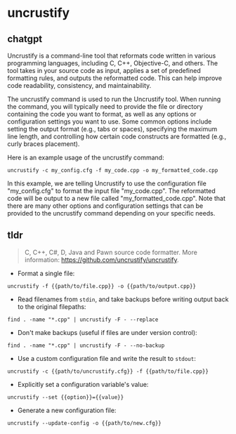 # uncrustify 
## chatgpt 
Uncrustify is a command-line tool that reformats code written in various programming languages, including C, C++, Objective-C, and others. The tool takes in your source code as input, applies a set of predefined formatting rules, and outputs the reformatted code. This can help improve code readability, consistency, and maintainability.

The uncrustify command is used to run the Uncrustify tool. When running the command, you will typically need to provide the file or directory containing the code you want to format, as well as any options or configuration settings you want to use. Some common options include setting the output format (e.g., tabs or spaces), specifying the maximum line length, and controlling how certain code constructs are formatted (e.g., curly braces placement).

Here is an example usage of the uncrustify command:

```
uncrustify -c my_config.cfg -f my_code.cpp -o my_formatted_code.cpp
```

In this example, we are telling Uncrustify to use the configuration file "my_config.cfg" to format the input file "my_code.cpp". The reformatted code will be output to a new file called "my_formatted_code.cpp". Note that there are many other options and configuration settings that can be provided to the uncrustify command depending on your specific needs. 

## tldr 
 
> C, C++, C#, D, Java and Pawn source code formatter.
> More information: <https://github.com/uncrustify/uncrustify>.

- Format a single file:

`uncrustify -f {{path/to/file.cpp}} -o {{path/to/output.cpp}}`

- Read filenames from `stdin`, and take backups before writing output back to the original filepaths:

`find . -name "*.cpp" | uncrustify -F - --replace`

- Don't make backups (useful if files are under version control):

`find . -name "*.cpp" | uncrustify -F - --no-backup`

- Use a custom configuration file and write the result to `stdout`:

`uncrustify -c {{path/to/uncrustify.cfg}} -f {{path/to/file.cpp}}`

- Explicitly set a configuration variable's value:

`uncrustify --set {{option}}={{value}}`

- Generate a new configuration file:

`uncrustify --update-config -o {{path/to/new.cfg}}`
